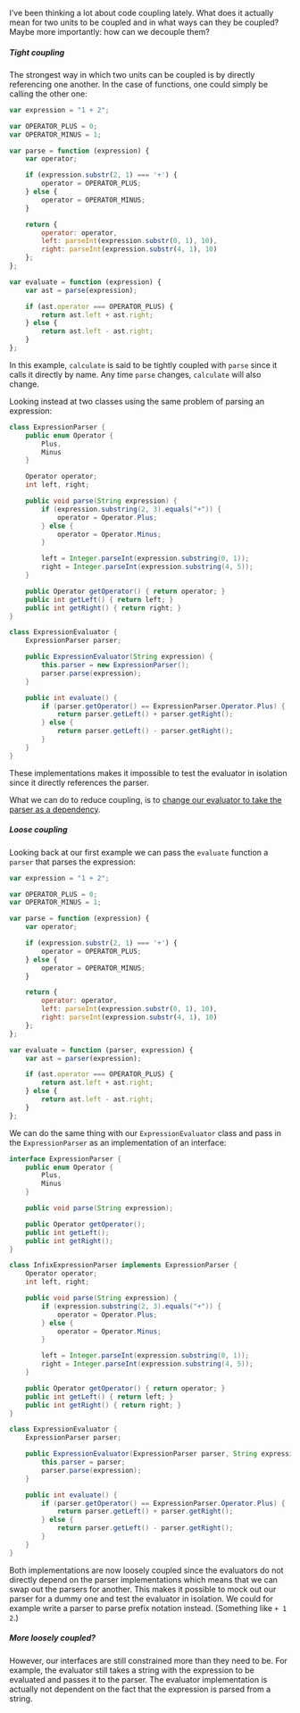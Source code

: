 <!--
  blog - My personal blog
  Written in 2016 by Jesper Oskarsson jesosk@gmail.com

  To the extent possible under law, the author(s) have dedicated all copyright
  and related and neighboring rights to this software to the public domain worldwide.
  This software is distributed without any warranty.

  You should have received a copy of the CC0 Public Domain Dedication along with this software.
  If not, see <http://creativecommons.org/publicdomain/zero/1.0/>.
-->

<!-- meta-data: {"title": "Designing decoupled units"} -->

I’ve been thinking a lot about code coupling lately. What does it actually mean for two units to be coupled and in what ways can they be coupled? Maybe more importantly: how can we decouple them?

##### Tight coupling
The strongest way in which two units can be coupled is by directly referencing one another. In the case of functions, one could simply be calling the other one:

```javascript
var expression = "1 + 2";

var OPERATOR_PLUS = 0;
var OPERATOR_MINUS = 1;

var parse = function (expression) {
    var operator;

    if (expression.substr(2, 1) === '+') {
        operator = OPERATOR_PLUS;
    } else {
        operator = OPERATOR_MINUS;
    }

    return {
        operator: operator,
        left: parseInt(expression.substr(0, 1), 10),
        right: parseInt(expression.substr(4, 1), 10)
    };
};

var evaluate = function (expression) {
    var ast = parse(expression);

    if (ast.operator === OPERATOR_PLUS) {
        return ast.left + ast.right;
    } else {
        return ast.left - ast.right;
    }
};
```

In this example, `calculate` is said to be tightly coupled with `parse` since it calls it directly by name. Any time `parse` changes, `calculate` will also change.

Looking instead at two classes using the same problem of parsing an expression:

```java
class ExpressionParser {
    public enum Operator {
        Plus,
        Minus
    }

    Operator operator;
    int left, right;

    public void parse(String expression) {
        if (expression.substring(2, 3).equals("+")) {
            operator = Operator.Plus;
        } else {
            operator = Operator.Minus;
        }

        left = Integer.parseInt(expression.substring(0, 1));
        right = Integer.parseInt(expression.substring(4, 5));
    }

    public Operator getOperator() { return operator; }
    public int getLeft() { return left; }
    public int getRight() { return right; }
}

class ExpressionEvaluator {
    ExpressionParser parser;

    public ExpressionEvaluator(String expression) {
        this.parser = new ExpressionParser();
        parser.parse(expression);
    }

    public int evaluate() {
        if (parser.getOperator() == ExpressionParser.Operator.Plus) {
            return parser.getLeft() + parser.getRight();
        } else {
            return parser.getLeft() - parser.getRight();
        }
    }
}
```
These implementations makes it impossible to test the evaluator in isolation since it directly references the parser.

What we can do to reduce coupling, is to [change our evaluator to take the parser as a dependency](https://en.wikipedia.org/wiki/Dependency_injection).

##### Loose coupling
Looking back at our first example we can pass the `evaluate` function a `parser` that parses the expression:

```javascript
var expression = "1 + 2";

var OPERATOR_PLUS = 0;
var OPERATOR_MINUS = 1;

var parse = function (expression) {
    var operator;

    if (expression.substr(2, 1) === '+') {
        operator = OPERATOR_PLUS;
    } else {
        operator = OPERATOR_MINUS;
    }

    return {
        operator: operator,
        left: parseInt(expression.substr(0, 1), 10),
        right: parseInt(expression.substr(4, 1), 10)
    };
};

var evaluate = function (parser, expression) {
    var ast = parser(expression);

    if (ast.operator === OPERATOR_PLUS) {
        return ast.left + ast.right;
    } else {
        return ast.left - ast.right;
    }
};
```

We can do the same thing with our `ExpressionEvaluator` class and pass in the `ExpressionParser` as an implementation of an interface:

```java
interface ExpressionParser {
    public enum Operator {
        Plus,
        Minus
    }

    public void parse(String expression);

    public Operator getOperator();
    public int getLeft();
    public int getRight();
}

class InfixExpressionParser implements ExpressionParser {
    Operator operator;
    int left, right;

    public void parse(String expression) {
        if (expression.substring(2, 3).equals("+")) {
            operator = Operator.Plus;
        } else {
            operator = Operator.Minus;
        }

        left = Integer.parseInt(expression.substring(0, 1));
        right = Integer.parseInt(expression.substring(4, 5));
    }

    public Operator getOperator() { return operator; }
    public int getLeft() { return left; }
    public int getRight() { return right; }
}

class ExpressionEvaluator {
    ExpressionParser parser;

    public ExpressionEvaluator(ExpressionParser parser, String expression) {
        this.parser = parser;
        parser.parse(expression);
    }

    public int evaluate() {
        if (parser.getOperator() == ExpressionParser.Operator.Plus) {
            return parser.getLeft() + parser.getRight();
        } else {
            return parser.getLeft() - parser.getRight();
        }
    }
}
```

Both implementations are now loosely coupled since the evaluators do not directly depend on the parser implementations which means that we can swap out the parsers for another. This makes it possible to mock out our parser for a dummy one and test the evaluator in isolation. We could for example write a parser to parse prefix notation instead. (Something like `+ 1 2`.)

##### More loosely coupled?
However, our interfaces are still constrained more than they need to be. For example, the evaluator still takes a string with the expression to be evaluated and passes it to the parser. The evaluator implementation is actually not dependent on the fact that the expression is parsed from a string.


<!--
```ocaml
let expression = "1 + 2";;

let parse = function
    | expression -> (String.sub expression 2 1),
                    int_of_string (String.sub expression 0 1),
                    int_of_string (String.sub expression 4 1);;

let calculate = function
    | "-", left, right -> left - right
    | "+", left, right -> left + right;;

let evaluate = function
    | expression -> calculate (parse expression);;
```
-->
